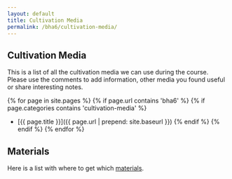 ```yaml
---
layout: default
title: Cultivation Media
permalink: /bha6/cultivation-media/
---
```


## Cultivation Media

This is a list of all the cultivation media we can use during the course. Please use the comments to add information, other media you found useful or share interesting notes.

{% for page in site.pages %}
{% if page.url contains 'bha6' %}
	{% if page.categories contains 'cultivation-media' %}
* [{{ page.title }}]({{ page.url | prepend: site.baseurl }})
	{% endif %}
{% endif %}
{% endfor %}

## Materials

Here is a list with where to get which [materials](/bha6/cultivation-media/materials/).
